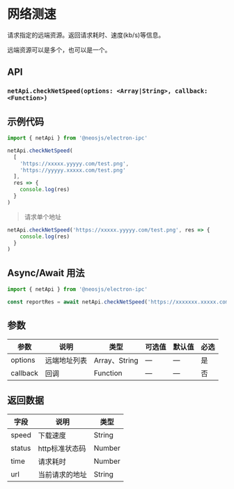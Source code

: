 # 网络测速

请求指定的远端资源。返回请求耗时、速度(kb/s)等信息。

远端资源可以是多个，也可以是一个。

## API
### `netApi.checkNetSpeed(options: <Array|String>, callback: <Function>)`
### 

## 示例代码
```js
import { netApi } from '@neosjs/electron-ipc'

netApi.checkNetSpeed(
  [
    'https://xxxxx.yyyyy.com/test.png',
    'https://yyyyy.xxxxx.com/test.png'
  ],
  res => {
    console.log(res)
  }
)
```
> 请求单个地址
```js
netApi.checkNetSpeed('https://xxxxx.yyyyy.com/test.png', res => {
    console.log(res)
  }
)
```

## Async/Await 用法

```js
import { netApi } from '@neosjs/electron-ipc'

const reportRes = await netApi.checkNetSpeed('https://xxxxxxx.xxxxx.com/xxxxx')
```

## 参数

| 参数 | 说明    | 类型   | 可选值 | 默认值 |必选 |
| ---- | ------- | ------ | ------ | ------ | ------ |
| options | 远端地址列表 | Array、String | —      | —      | 是      |
| callback | 回调 | Function | —      | —      | 否      |

## 返回数据

| 字段 | 说明    | 类型   | 
| ---- | ------- | ------ | 
| speed | 下载速度 | String |
| status | http标准状态码 | Number | 
| time | 请求耗时 | Number | 
| url | 当前请求的地址 | String | 

